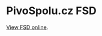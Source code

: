 # PivoSpolu.cz FSD

[View FSD online](https://htmlpreview.github.io/?https://raw.githubusercontent.com/ivos/pivospolu/develop/pivospolu-fs/output/index.html).
